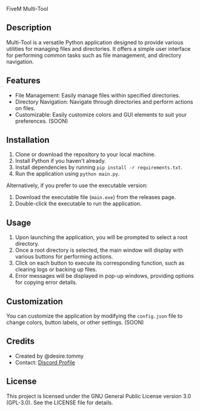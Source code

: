 FiveM Multi-Tool

Description
-----------
Multi-Tool is a versatile Python application designed to provide various utilities for managing files and directories. It offers a simple user interface for performing common tasks such as file management, and directory navigation.

Features
--------
- File Management: Easily manage files within specified directories.
- Directory Navigation: Navigate through directories and perform actions on files.
- Customizable: Easily customize colors and GUI elements to suit your preferences. (SOON)

Installation
------------
1. Clone or download the repository to your local machine.
2. Install Python if you haven't already.
3. Install dependencies by running `pip install -r requirements.txt`.
4. Run the application using `python main.py`.

Alternatively, if you prefer to use the executable version:
1. Download the executable file (`main.exe`) from the releases page.
2. Double-click the executable to run the application.

Usage
-----
1. Upon launching the application, you will be prompted to select a root directory.
2. Once a root directory is selected, the main window will display with various buttons for performing actions.
3. Click on each button to execute its corresponding function, such as clearing logs or backing up files.
4. Error messages will be displayed in pop-up windows, providing options for copying error details.

Customization
-------------
You can customize the application by modifying the `config.json` file to change colors, button labels, or other settings. (SOON)

Credits
-------
- Created by @desire.tommy
- Contact: [Discord Profile](https://discord.com/users/1095844809752723547)

License
-------
This project is licensed under the GNU General Public License version 3.0 (GPL-3.0). See the LICENSE file for details.
